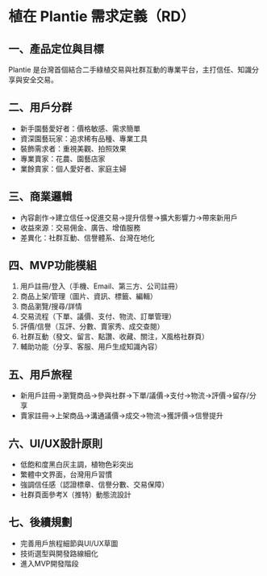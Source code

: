# 植在 Plantie 需求定義（RD）

## 一、產品定位與目標
Plantie 是台灣首個結合二手綠植交易與社群互動的專業平台，主打信任、知識分享與安全交易。

## 二、用戶分群
- 新手園藝愛好者：價格敏感、需求簡單
- 資深園藝玩家：追求稀有品種、專業工具
- 裝飾需求者：重視美觀、拍照效果
- 專業賣家：花農、園藝店家
- 業餘賣家：個人愛好者、家庭主婦

## 三、商業邏輯
- 內容創作→建立信任→促進交易→提升信譽→擴大影響力→帶來新用戶
- 收益來源：交易佣金、廣告、增值服務
- 差異化：社群互動、信譽體系、台灣在地化

## 四、MVP功能模組
1. 用戶註冊/登入（手機、Email、第三方、公司註冊）
2. 商品上架/管理（圖片、資訊、標籤、編輯）
3. 商品瀏覽/搜尋/詳情
4. 交易流程（下單、議價、支付、物流、訂單管理）
5. 評價/信譽（互評、分數、賣家秀、成交查閱）
6. 社群互動（發文、留言、點讚、收藏、關注，X風格社群頁）
7. 輔助功能（分享、客服、用戶生成知識內容）

## 五、用戶旅程
- 新用戶註冊→瀏覽商品→參與社群→下單/議價→支付→物流→評價→留存/分享
- 賣家註冊→上架商品→溝通議價→成交→物流→獲評價→信譽提升

## 六、UI/UX設計原則
- 低飽和度黑白灰主調，植物色彩突出
- 繁體中文界面，台灣用戶習慣
- 強調信任感（認證標章、信譽分數、交易保障）
- 社群頁面參考X（推特）動態流設計

## 七、後續規劃
- 完善用戶旅程細節與UI/UX草圖
- 技術選型與開發路線細化
- 進入MVP開發階段 